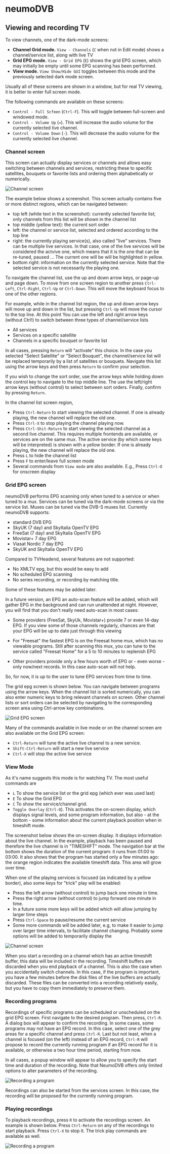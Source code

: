 # neumoDVB #

## Viewing and recording TV ##

To view channels, one of the dark-mode screens:

* **Channel Grid mode.**  `View - Channels` (`C` when not in Edit mode) shows a channel/service list, along with live TV
* **Grid EPG mode.** `View - Grid EPG` (`E`) shows the grid EPG screen, which may initially be empty until some EPG scanning has been
performed.
* **View mode.** `View Show/Hide GUI` toggles between this mode and the previously selected dark mode screen.

Usually all of these screens are shown in a window, but for real TV viewing, it is better to enter full screen
mode.

The following commands are available on these screens:
*  `Control - Full Scfeen` (`Ctrl-F`). This will toggle between full-screen and windowed mode.
*  `Control - Volume Up` (`=`). This will increase the audio volume for the currently selected live channel.
*  `Control - Volume Down` (`-`). This will decrease the audio volume for the currently selected live channel.



### Channel screen ###


This screen can actually display  services or channels and allows easy switching between channels
and services, restricting these to specific satellites, bouquets or favorite lists
and ordering them alphabetically or numerically.

![Channel screen](images/live_channel.png)

The example below shows a screenshot.
This screen actually contains five or more distinct regions, which can be navigated between:

* top left (white text in the screenshot): currently selected favorite list; only channels from this list will be shown
  in the channel list
* top middle (yellow text): the current sort order
* left: the channel or service list, selected and ordered according to the top line
* right: the currently playing service(s), also called "live" services.
  There can be multiple live services. In that case, one of the live services will be considered the actvive
  one, which means that it is the one that can be re-tuned, paused ... The current one will be
  will be highlighted in yellow.
* bottom right: information on the currently selected service. Note that the selected service is
  not necessarily the playing one.

To navigate the channel list, use the up and down arrow keys, or page-up and page down.
To move from one screen region to another press `Ctrl-Left`, `Ctrl-Right`, `Ctrl-Up` or `Ctrl-Down`.
This will move the keyboard focus to one of the other regions.

For example, while in the channel list region, the up and down arrow keys will move up and down
in the list, but pressing `Ctrl-Up` will move the cursor to the top line. At this point
You can use the left and right arrow keys (without Ctrl!) to switch between three types of channel/service
lists

* All services
* Services on a specific satellite
* Channels in a specific bouquet or favorite list

In all cases, pressing `Return` will "activate" this choice. In the case you selected "Select Satellite"
or "Select Bouquet", the channel/service list will be replaced temporarily by a list of satellites or bouquets.
Navigate this list using the arrow keys and then press `Return` to confirm your selection.

If you wish to change the sort order, use the arrow keys while holding down the control key to navigate to the
top middle line. The use the left/right arrow keys (without control) to select between sort orders. Finally,
confirm by pressing `Return`.

In the channel list screen region,

* Press `Ctrl-Return` to start viewing the selected channel. If one is already playing, the new channel
  will replace the old one.
* Press `Ctrl-X` to stop playing the channel playing now.
* Press `Ctrl-Shit-Return` to start viewing the selected channel as a second live channel.  This requires multiple
  frontends are available, or services are on the same mux. The active service (by which some keys
  will be interpreted) is shown with a yellow border.
  If one is already playing, the new channel
  will replace the old one.
* Press `L` to hide the channel list
* Press `F` to enter/leave full screen mode
* Several commands from `View mode` are also available. E.g., Press `Ctrl-O` for onscreen display


### Grid EPG screen ###


neumoDVB performs EPG scanning only when tuned to a service or when tuned to a mux. Services
can be tuned via the dark-mode screens or via the service list. Muxes can be tuned via the DVB-S muxes list.
Currently neumoDVB supports:

* standard DVB EPG
* SkyUK (7 day) and SkyItalia OpenTV EPG
* FreeSat (7 day) and SkyItalia OpenTV EPG
* Movistar+ 7 day EPG
* Viasat Nordic 7 day EPG
* SkyUK and SkyItalia OpenTV EPG

Compared to TVHeadend, several features are not supported:

* No XMLTV epg, but this would be easy to add
* No scheduled EPG scanning
* No series recording, or recording by matching title.

Some of these features may be added later.

In a future version, an EPG an auto-scan feature will be added, which will gather EPG in the background and
can run unattended at night. However, you will find that you don't really need auto-scan in
most cases:

* Some providers (FreeSat, SkyUk, Movistar+) provide 7 or even 14-day EPG. If you view some of
  those channels regularly, chances are that your EPG will be up to date just through this viewing

* For "Freesat" the fastest EPG is on the Freesat home mux, which has no viewable programs. Still
  after scanning this mux, you can tune to the service called "Freesat Home" for a 5 to 10 minutes
  to replenish EPG

* Other providers provide only a few hours worth of EPG or - even worse - only now/next records. In this
  case auto-scan will not help.

So, for now, it is up to the user to tune EPG services from time to time.

The grid epg screen is shown below. You can navigate between programs using the arrow keys.
When the channel list is sorted numerically, you can also enter numeric keys to bring relevant
channels on screen. Other channel lists or sort orders can be selected by navigating to the
corresponding screen area using Ctrl-arrow key combinations.




![Grid EPG screen](images/live_epg.png)


Many of the commands available in live mode or on the channel screen are also available on the Grid EPG
screen:
* `Ctrl-Return` will tune the active live channel to a new service.
* `Shift-Ctrl-Return` will start a new live service
* `Ctrl-X` will stop the active live service

### View Mode ###

As it's name suggests this mode is for watching TV.
The most useful commands are

* `L` To show the service list or the grid epg (which ever was used last)
* `E` To show the Grid EPG
* `C` To show the service/channel grid.
* `Toggle Overlay` (`Ctrl-O`). This activates the on-screen display, which displays signal levels, and
some program information, but also - at the bottom - some information about the current playback position
when in timeshift mode.


The screenshot below shows the on-screen display.  It displays information about the live channel.
In the example, playback has been paused and therefore the live channel is in "TIMESHIFT" mode.
The navigation bar at the bottom shows the duration of the current
program: it runs from 01:00 to 03:00. It also shows that the program has started only a few minutes
ago: the orange region indicates the available timeshift data. This area will grow over time.

When one of the playing services is focused (as indicated by a yellow border), also some
keys for "trick" play will be enabled:

* Press the left arrow (without control) to jump back one minute in time.
* Press the right arrow (without control) to jump forward one minute in time.
* In a future some more keys will be added which will allow jumping by larger time steps
* Press `Ctrl-Space` to pause/resume the current service
* Some more commands will be added later, e.g, to make it easier to jump over larger time intervals,
  to facilitate channel changing. Probably some options will be added to temporarily display the



![Channel screen](images/live_fullscreen.png)



When you start a recording on a channel which has an active timeshift buffer, this data will be
included in the recording. Timeshift buffers are discarded when you end playback of a channel.
This is also the case when you  accidentally switch channels. In this case, if the program is important,
you have a few minutes before the disk files of the live buffers are actually discarded. These files
can be converted into a recording relatively easily, but you have to copy them immediately to preserve
them.



### Recording programs ###


Recordings of specific programs can be scheduled or unscheduled on the grid EPG screen.
First navigate to the desired program. Then press, `Ctrl-R`. A dialog box will appear
to confirm the recording. In some cases, some programs may not have an EPG record. In this case, select one of the
grey areas for a specific channel and press `Ctrl-R`.  Last but not least, when a channel is focused (on the left)
instead of an EPG record, `Ctrl-R` will propose to record the currently running program if an EPG record
for it is available, or otherwise a two hour time period, starting from now.

In all cases, a  popup window will appear to allow you to specify the start time and duration of
the recording. Note that NeumoDVB offers only limited options to alter parameters of the recording.


![Recording a program](images/epg_recording.png)


Recordings can also be started from the services screen. In this case, the recording will
be proposed for the currently running program.


### Playing recordings ###

To playback recordings, press `R` to activate the recordings screen. An example is shown below.
Press `Ctrl-Return` on any of the recordings to start playback. Press `Ctrl-X` to stop it.
The trick play commands are available as well.


![Recording a program](images/recordings.png)
